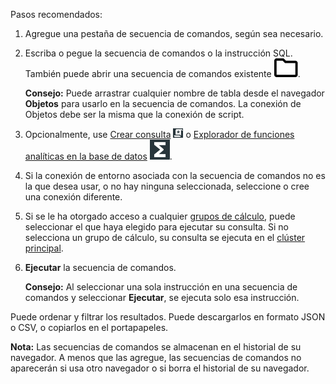 Pasos recomendados:

1.  Agregue una pestaña de secuencia de comandos, según sea necesario.

2.  Escriba o pegue la secuencia de comandos o la instrucción SQL. También puede abrir una secuencia de comandos existente ![icn-folder\_black\_15px.svg](Images/niz1696362597829.svg).

    **Consejo:** Puede arrastrar cualquier nombre de tabla desde el navegador **Objetos** para usarlo en la secuencia de comandos. La conexión de Objetos debe ser la misma que la conexión de script.

3.  Opcionalmente, use [Crear consulta](vkk1692059193535.md) ![""](Images/nsa1692141328702.png) o [Explorador de funciones analíticas en la base de datos](iql1691540875799.md) ![""](Images/vxh1684731330989.svg).

4.  Si la conexión de entorno asociada con la secuencia de comandos no es la que desea usar, o no hay ninguna seleccionada, seleccione o cree una conexión diferente.

5.  Si se le ha otorgado acceso a cualquier [grupos de cálculo](mqu1640280532737.md), puede seleccionar el que haya elegido para ejecutar su consulta. Si no selecciona un grupo de cálculo, su consulta se ejecuta en el [clúster principal](nmr1658424425362.md).

6.  **Ejecutar** la secuencia de comandos.

    **Consejo:** Al seleccionar una sola instrucción en una secuencia de comandos y seleccionar **Ejecutar**, se ejecuta solo esa instrucción.

Puede ordenar y filtrar los resultados. Puede descargarlos en formato JSON o CSV, o copiarlos en el portapapeles.

**Nota:** Las secuencias de comandos se almacenan en el historial de su navegador. A menos que las agregue, las secuencias de comandos no aparecerán si usa otro navegador o si borra el historial de su navegador.
